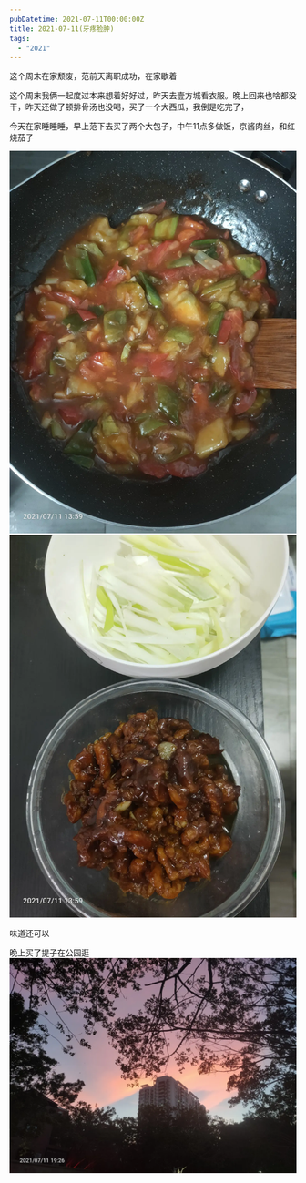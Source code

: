 ```yaml
---
pubDatetime: 2021-07-11T00:00:00Z
title: 2021-07-11(牙疼脸肿)
tags:
  - "2021"
---
```


这个周末在家颓废，范前天离职成功，在家歇着

这个周末我俩一起度过本来想着好好过，昨天去壹方城看衣服。晚上回来也啥都没干，昨天还做了顿排骨汤也没喝，买了一个大西瓜，我倒是吃完了，

今天在家睡睡睡，早上范下去买了两个大包子，中午11点多做饭，京酱肉丝，和红烧茄子

![](../../img/6904315-808663c146dc9c9e.jpg)
![](../../img/6904315-beb5381a4f382290.jpg)

味道还可以

晚上买了提子在公园逛
![](../../img/6904315-f2c2e7fb1f541227.jpg)
